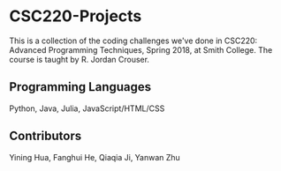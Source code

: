 # CSC220-Projects
This is a collection of the coding challenges we've done in CSC220: Advanced Programming Techniques, Spring 2018, at Smith College. The course is taught by R. Jordan Crouser.

## Programming Languages
Python, Java, Julia, JavaScript/HTML/CSS

## Contributors
Yining Hua, Fanghui He, Qiaqia Ji, Yanwan Zhu


